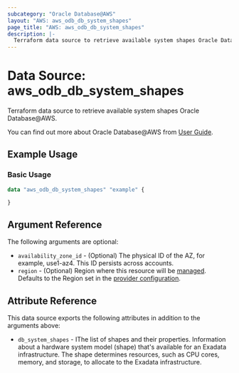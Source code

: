 ```yaml
---
subcategory: "Oracle Database@AWS"
layout: "AWS: aws_odb_db_system_shapes"
page_title: "AWS: aws_odb_db_system_shapes"
description: |-
  Terraform data source to retrieve available system shapes Oracle Database@AWS.
---
```


# Data Source: aws_odb_db_system_shapes

Terraform data source to retrieve available system shapes Oracle Database@AWS.

You can find out more about Oracle Database@AWS from [User Guide](https://docs.aws.amazon.com/odb/latest/UserGuide/what-is-odb.html).

## Example Usage

### Basic Usage

```terraform
data "aws_odb_db_system_shapes" "example" {

}
```

## Argument Reference

The following arguments are optional:

* `availability_zone_id` - (Optional) The physical ID of the AZ, for example, use1-az4. This ID persists across accounts.
* `region` - (Optional) Region where this resource will be [managed](https://docs.aws.amazon.com/general/latest/gr/rande.html#regional-endpoints). Defaults to the Region set in the [provider configuration](https://registry.terraform.io/providers/hashicorp/aws/latest/docs#aws-configuration-reference).

## Attribute Reference

This data source exports the following attributes in addition to the arguments above:

* `db_system_shapes` - IThe list of shapes and their properties. Information about a hardware system model (shape) that's available for an Exadata infrastructure. The shape determines resources, such as CPU cores, memory, and storage, to allocate to the Exadata infrastructure.
